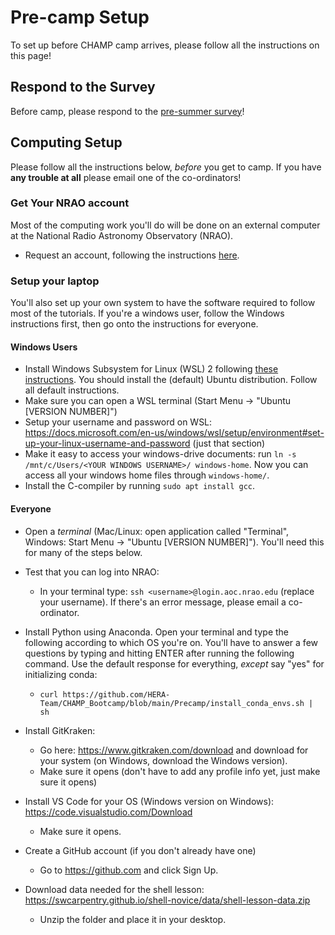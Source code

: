 # Pre-camp Setup

To set up before CHAMP camp arrives, please follow all the instructions on this page!

## Respond to the Survey

Before camp, please respond to the [pre-summer survey](https://forms.gle/oRHwgrfLXKWGufjSA)!


## Computing Setup

Please follow all the instructions below, *before* you get to camp. 
If you have **any trouble at all** please email one of the co-ordinators! 

### Get Your NRAO account
Most of the computing work you'll do will be done on an external computer at the National Radio Astronomy Observatory (NRAO). 

* Request an account, following the instructions [here](https://docs.google.com/document/d/1tgLMCI7nQDjuXnoZWTcUSUT5vXq2XcJKiHoyboGHMBo/edit?usp=sharing).


### Setup your laptop
You'll also set up your own system to have the software required to follow most of the tutorials. If you're a windows user, follow the Windows instructions first, then go onto the instructions for everyone.

#### Windows Users

* Install Windows Subsystem for Linux (WSL) 2 following [these instructions](https://docs.microsoft.com/en-us/windows/wsl/install). You should install the (default) Ubuntu distribution. Follow all default instructions.
* Make sure you can open a WSL terminal (Start Menu -> "Ubuntu [VERSION NUMBER]")
* Setup your username and password on WSL: https://docs.microsoft.com/en-us/windows/wsl/setup/environment#set-up-your-linux-username-and-password (just that section)
* Make it easy to access your windows-drive documents: run `ln -s /mnt/c/Users/<YOUR WINDOWS USERNAME>/ windows-home`. Now you can access all your windows home files through `windows-home/`.
* Install the C-compiler by running `sudo apt install gcc`.

#### Everyone
* Open a *terminal* (Mac/Linux: open application called "Terminal", Windows: Start Menu -> "Ubuntu [VERSION NUMBER]"). You'll need this for many of the steps below.

* Test that you can log into NRAO: 
  * In your terminal type: `ssh <username>@login.aoc.nrao.edu` (replace your username). If there's an error message, please email a co-ordinator.
 
* Install Python using Anaconda. Open your terminal and type the following according to which OS you're on. You'll have to answer a few questions by typing and hitting ENTER after running the following command. Use the default response for everything, *except* say "yes" for initializing conda:
  * `curl https://github.com/HERA-Team/CHAMP_Bootcamp/blob/main/Precamp/install_conda_envs.sh | sh`
  
* Install GitKraken:
  * Go here: https://www.gitkraken.com/download and download for your system (on Windows, download the Windows version).
  * Make sure it opens (don't have to add any profile info yet, just make sure it opens)

* Install VS Code for your OS (Windows version on Windows): https://code.visualstudio.com/Download 
  * Make sure it opens.

* Create a GitHub account (if you don't already have one)
  * Go to https://github.com and click Sign Up.

* Download data needed for the shell lesson: https://swcarpentry.github.io/shell-novice/data/shell-lesson-data.zip
  * Unzip the folder and place it in your desktop.

